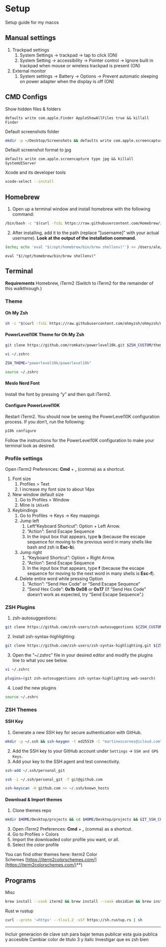 # Setup

Setup guide for my macos

## Manual settings

1. Trackpad settings
	1. System Settings -> trackpad -> tap to click (ON)
	2. System Setting -> accessibility -> Pointer control -> Ignore built in trackpad when mouse or wireless trackpad is present (ON)
2. External monitor
	1. System settings -> Battery -> Options -> Prevent automatic sleeping on power adapter when the display is off (ON)


## CMD Configs

Show hidden files & folders
```shell
defaults write com.apple.Finder AppleShowAllFiles true && killall Finder
```

Default screenshots folder
```bash
mkdir -p ~/Desktop/Screenshots && defaults write com.apple.screencapture location ~/Desktop/Screenshots && killall SystemUIServer
```

Default screenshot format to jpg
```shell
defaults write com.apple.screencapture type jpg && killall SystemUIServer
```

Xcode and its developer tools
```bash
xcode-select --install
```

## Homebrew

1. Open up a terminal window and install homebrew with the following command:
```bash
/bin/bash -c "$(curl -fsSL https://raw.githubusercontent.com/Homebrew/install/HEAD/install.sh)"
```

2. After installing, add it to the path (replace ”[username]” with your actual username). **Look at the output of the installation command.**
```bash
(echo; echo 'eval "$(/opt/homebrew/bin/brew shellenv)"') >> /Users/ale/.zprofile
```

```shell
eval "$(/opt/homebrew/bin/brew shellenv)"
```



## Terminal

**Requirements**
Homebrew, iTerm2 (Switch to iTerm2 for the remainder of this walkthrough.)

### Theme

#### Oh My Zsh
```bash
sh -c "$(curl -fsSL https://raw.githubusercontent.com/ohmyzsh/ohmyzsh/master/tools/install.sh)"
```

#### PowerLevel10K Theme for Oh My Zsh
```bash
git clone https://github.com/romkatv/powerlevel10k.git $ZSH_CUSTOM/themes/powerlevel10k
```

```bash
vi ~/.zshrc
```

```bash
ZSH_THEME="powerlevel10k/powerlevel10k"
```

```bash
source ~/.zshrc
```

#### Meslo Nerd Font

Install the font by pressing “y” and then quit iTerm2.

#### Configure PowerLevel10K

Restart iTerm2. You should now be seeing the PowerLevel10K configuration process. If you don’t, run the following:
```bash
p10k configure
```


Follow the instructions for the PowerLevel10K configuration to make your terminal look as desired.

### Profile settings

Open iTerm2 Preferences: **Cmd** + **,** (comma) as a shortcut.

1. Font size
	1. Profiles > Text
	2. I increase my font size to about 14px
2. New window default size
	1. Go to Profiles > Window
	2. Mine is `165x45`
3. Keybindings
	1. Go to Profiles -> Keys -> Key mappings
	2. Jump left
		1. Left“Keyboard Shortcut”: Option + Left Arrow.  
		2. “Action”: Send Escape Sequence  
		3. In the input box that appears, type **b** (because the escape sequence for moving to the previous word in many shells like bash and zsh is **Esc-b**). 
	3. Jump right
		1. “Keyboard Shortcut”: Option + Right Arrow.  
		2. “Action”: Send Escape Sequence  
		3. In the input box that appears, type **f** (because the escape sequence for moving to the next word in many shells is **Esc-f**).
	4. Delete entire word while pressing Option
		1. “Action”: “Send Hex Code” or “Send Escape Sequence”
		2. “Send Hex Code”: **0x1b 0x08** or **0x17** (If “Send Hex Code” doesn’t work as expected, try “Send Escape Sequence”.)

### ZSH Plugins

1. zsh-autosuggestions:
```bash
git clone https://github.com/zsh-users/zsh-autosuggestions ${ZSH_CUSTOM:-~/.oh-my-zsh/custom}/plugins/zsh-autosuggestions
```

2. Install zsh-syntax-highlighting:
```bash
git clone https://github.com/zsh-users/zsh-syntax-highlighting.git ${ZSH_CUSTOM:-~/.oh-my-zsh/custom}/plugins/zsh-syntax-highlighting
```


3. Open the ”~/.zshrc” file in your desired editor and modify the plugins line to what you see below.
```bash
vi ~/.zshrc
```

```bash
plugins=(git zsh-autosuggestions zsh-syntax-highlighting web-search)
```

4. Load the new plugins
```bash
source ~/.zshrc
```


### ZSH Themes

#### SSH Key

1. Generate a new SSH key for secure authentication with GitHub.
```bash
mkdir -p ~/.ssh && ssh-keygen -t ed25519 -C "martinezcornes@icloud.com" -f ~/.ssh/personal_git && chmod 600 ~/.ssh/personal_git && chmod 600 ~/.ssh/personal_git.pub && cat ~/.ssh/personal_git.pub | pbcopy
```
2. Add the SSH key to your GitHub account under `Settings` -> `SSH and GPG Keys`.
3. Add your key to the SSH agent and test connectivity.
```bash
ssh-add ~/.ssh/personal_git
```
```bash
ssh -i ~/.ssh/personal_git -T git@github.com
```
```bash
ssh-keyscan -H github.com >> ~/.ssh/known_hosts
```

#### Download & Import themes
1. Clone themes repo
```bash
mkdir $HOME/Desktop/projects && cd $HOME/Desktop/projects && GIT_SSH_COMMAND="ssh -i ~/.ssh/personal_git -o IdentitiesOnly=yes" git clone git@github.com:alemartinezz/iterm-themes.git 
```
3. Open iTerm2 Preferences: **Cmd** + **,** (comma) as a shortcut.
4. Go to Profiles > Colors  
5. Import the downloaded color profile you want, or all.  
6. Select the color profile

You can find other themes here: Iterm2 Color Schemes [https://iterm2colorschemes.com/](https://iterm2colorschemes.com/)**)

## Programs

Misc
```bash
brew install --cask iterm2 && brew install --cask obsidian && brew install --cask visual-studio-code && brew install --cask whatsapp && brew install --cask chatgpt &&  brew install --cask notion
```

Rust w rustup
```bash
curl --proto '=https' --tlsv1.2 -sSf https://sh.rustup.rs | sh
```

---

Incluir generacion de clave ssh para bajar temas
publicar esta guia publica y accesible
Cambiar color de titulo 3 y italic
Investigar que es zsh bien